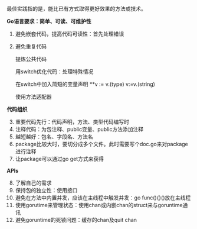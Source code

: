 最佳实践指的是，能比已有方式取得更好效果的方法或技术。

**Go语言要求：简单、可读、可维护性**

1. 避免嵌套代码，提高代码可读性：首先处理错误
2. 避免重复代码
	
	提炼公共代码

	用switch优化代码：处理特殊情况
	
	在switch中加入简短的变量声明    **v := v.(type) v:=v.(string)
	
	使用方法适配器


**代码组织**

3. 重要代码先行：代码声明，方法、类型代码编写时
4. 注释代码：为包注释、public变量、public方法添加注释
5. 越短越好：包名、字段名、方法名
6. package比较大时，要切分成多个文件。此时需要写个doc.go来对package进行注释
7. 让package可以通过go get方式来获得

**APIs**

8. 了解自己的需求
9. 保持包的独立性：使用接口
10. 避免在方法中内置并发，应该在主线程中触发并发：go func(){}()放在主线程
11. 使用gorutime来管理状态：使用chan或内嵌chan的struct来与goruntime通讯
12. 避免goruntime的死锁问题：缓存的chan及quit chan
